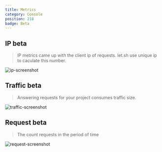 ```yaml
---
title: Metrics
category: Console
position: 218
badge: Beta
---
```


## IP <badge>beta</badge>

> IP metrics came up with the client ip of requests. let.sh use unique ip to caculate this number.

![ip-screenshot](/img/ip-screenshot.png)

## Traffic <badge>beta</badge>

> Answering requests for your project consumes traffic size.

![traffic-screenshot](/img/traffic-screenshot.png)

## Request <badge>beta</badge>

> The count requests in the period of time

![request-screenshot](/img/request-screenshot.png)
